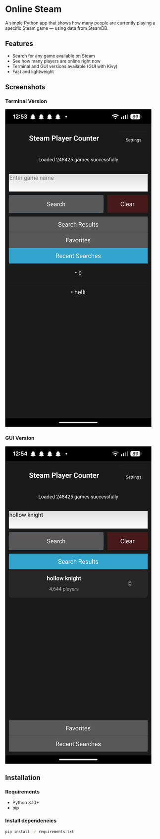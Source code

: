 # Online Steam

A simple Python app that shows how many people are currently playing a specific Steam game — using data from SteamDB.

## Features

- Search for any game available on Steam
- See how many players are online right now
- Terminal and GUI versions available (GUI with Kivy)
- Fast and lightweight

## Screenshots

### Terminal Version

![Terminal Screenshot](screenshots/Screenshot1.png)

### GUI Version

![GUI Screenshot](screenshots/Screenshot2.png)

## Installation

### Requirements

- Python 3.10+
- pip

### Install dependencies

```bash
pip install -r requirements.txt
